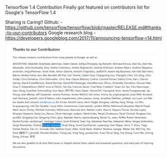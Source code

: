 Tensorflow 1.4 Contribution
Finally got featured on contributors list for Google's TensorFlow 1.4

Sharing is Caring!!
Github: - https://github.com/tensorflow/tensorflow/blob/master/RELEASE.md#thanks-to-our-contributors
Google research blog - https://developers.googleblog.com/2017/11/announcing-tensorflow-r14.html

![Tensorflow 1.4 Contributors Name](./tf-contribution-thanks.PNG)

